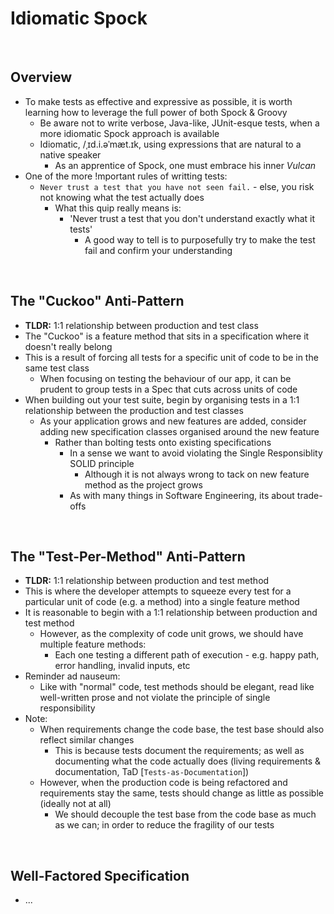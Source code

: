# Idiomatic Spock

<br>

## Overview
* To make tests as effective and expressive as possible, it is worth learning how to leverage the full power of both Spock & Groovy
    * Be aware not to write verbose, Java-like, JUnit-esque tests, when a more idiomatic Spock approach is available
    * Idiomatic, /ˌɪd.i.əˈmæt.ɪk, using expressions that are natural to a native speaker
        * As an apprentice of Spock, one must embrace his inner *Vulcan*
* One of the more !mportant rules of writting tests:
    * `Never trust a test that you have not seen fail.` - else, you risk not knowing what the test actually does
        * What this quip really means is:
            * 'Never trust a test that you don't understand exactly what it tests'
                * A good way to tell is to purposefully try to make the test fail and confirm your understanding

<br>

## The "Cuckoo" Anti-Pattern
* **TLDR:** 1:1 relationship between production and test class
* The "Cuckoo" is a feature method that sits in a specification where it doesn't really belong
* This is a result of forcing all tests for a specific unit of code to be in the same test class
    * When focusing on testing the behaviour of our app, it can be prudent to group tests in a Spec that cuts across units of code
* When building out your test suite, begin by organising tests in a 1:1 relationship between the production and test classes
    * As your application grows and new features are added, consider adding new specification classes organised around the new feature
        * Rather than bolting tests onto existing specifications
            * In a sense we want to avoid violating the Single Responsiblity SOLID principle
                * Although it is not always wrong to tack on new feature method as the project grows
            * As with many things in Software Engineering, its about trade-offs

<br>

## The "Test-Per-Method" Anti-Pattern
* **TLDR:** 1:1 relationship between production and test method
* This is where the developer attempts to squeeze every test for a particular unit of code (e.g. a method) into a single feature method
* It is reasonable to begin with a 1:1 relationship between production and test method
    * However, as the complexity of code unit grows, we should have multiple feature methods:
        * Each one testing a different path of execution - e.g. happy path, error handling, invalid inputs, etc
* Reminder ad nauseum:
    * Like with "normal" code, test methods should be elegant, read like well-written prose and not violate the principle of single responsibility
* Note:
    * When requirements change the code base, the test base should also reflect similar changes
        * This is because tests document the requirements; as well as documenting what the code actually does (living requirements & documentation, TaD [`Tests-as-Documentation`])
    * However, when the production code is being refactored and requirements stay the same, tests should change as little as possible (ideally not at all)
        * We should decouple the test base from the code base as much as we can; in order to reduce the fragility of our tests

<br>

## Well-Factored Specification
* ...
